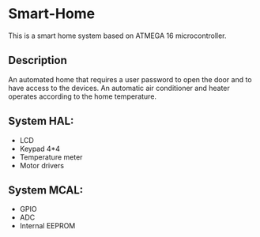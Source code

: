 # Smart-Home
This is a smart home system based on ATMEGA 16 microcontroller.
## Description
An automated home that requires a user password to open the door and to have access to the devices. An automatic air conditioner and heater operates according to the home temperature.
## System HAL:
<ul>
<li>LCD</li>
<li>Keypad 4*4</li>
<li>Temperature meter</li>
<li>Motor drivers</li>
</ul>
 
## System MCAL:
<ul>
<li>GPIO</li>
<li>ADC</li>
<li>Internal EEPROM</li>
</ul>
 




